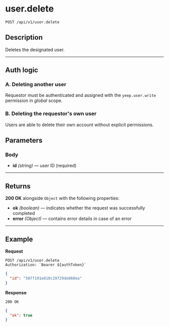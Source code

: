 # user.delete

`POST /api/v1/user.delete`

## Description

Deletes the designated user.

---

## Auth logic

### A. Deleting another user

Requestor must be authenticated and assigned with the `yeep.user.write` permission in _global_ scope.

### B. Deleting the requestor's own user

Users are able to delete their own account without explicit permissions.

## Parameters

### Body

- **id** _(string)_ — user ID (required)

---

## Returns

**200 OK** alongside `Object` with the following properties:

- **ok** _(boolean)_ — indicates whether the request was successfully completed
- **error** _(Object)_ — contains error details in case of an error

---

## Example

**Request**

```
POST /api/v1/user.delete
Authorization: `Bearer ${authToken}`
```

```json
{
  "id": "507f191e810c19729de860ea"
}
```

**Response**

`200 OK`

```json
{
  "ok": true
}
```
